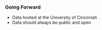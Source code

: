 ### Going Forward

- Data hosted at the University of Cincinnati
- Data should always be public and open